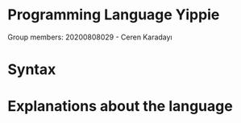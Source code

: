 # Programming Language Yippie

Group members: 20200808029 - Ceren Karadayı

# Syntax


# Explanations about the language
